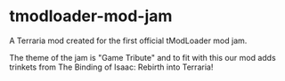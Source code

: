# tmodloader-mod-jam
A Terraria mod created for the first official tModLoader mod jam.

The theme of the jam is "Game Tribute" and to fit with this our mod adds trinkets from The Binding of Isaac: Rebirth into Terraria!
